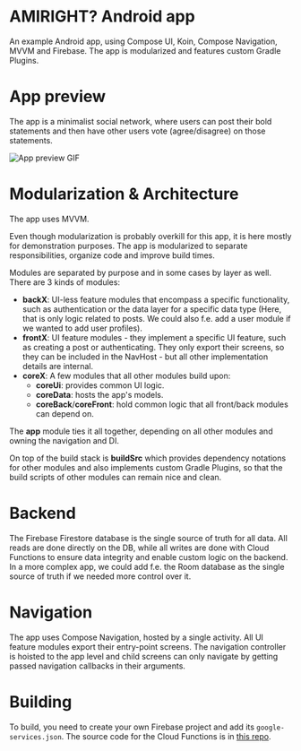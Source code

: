 # AMIRIGHT? Android app

An example Android app, using Compose UI, Koin, Compose Navigation, MVVM and Firebase. The app is modularized and features custom Gradle Plugins.

# App preview

The app is a minimalist social network, where users can post their bold statements and then have other users vote (agree/disagree) on those statements.

![App preview GIF](./screens/preview.gif?raw=true "App preview")

# Modularization & Architecture

The app uses MVVM.

Even though modularization is probably overkill for this app, it is here mostly for demonstration purposes.
The app is modularized to separate responsibilities, organize code and improve build times.

Modules are separated by purpose and in some cases by layer as well.
There are 3 kinds of modules:

- **backX**: UI-less feature modules that encompass a specific functionality, such as authentication or the data layer for a specific data type (Here, that is only logic related to posts. We could also f.e. add a user module if we wanted to add user profiles).
- **frontX**: UI feature modules - they implement a specific UI feature, such as creating a post or authenticating. They only export their screens, so they can be included in the NavHost - but all other implementation details are internal.
- **coreX**: A few modules that all other modules build upon:
  - **coreUi**: provides common UI logic.
  - **coreData**: hosts the app's models.
  - **coreBack**/**coreFront**: hold common logic that all front/back modules can depend on.

The **app** module ties it all together, depending on all other modules and owning the navigation and DI.

On top of the build stack is **buildSrc** which provides dependency notations for other modules and also implements custom Gradle Plugins, so that the build scripts of other modules can remain nice and clean.

# Backend

The Firebase Firestore database is the single source of truth for all data. All reads are done directly on the DB, while all writes are done with Cloud Functions to ensure data integrity and enable custom logic on the backend. 
In a more complex app, we could add f.e. the Room database as the single source of truth if we needed more control over it.

# Navigation

The app uses Compose Navigation, hosted by a single activity. All UI feature modules export their entry-point screens. The navigation controller is hoisted to the app level and child screens can only navigate by getting passed navigation callbacks in their arguments.

# Building

To build, you need to create your own Firebase project and add its `google-services.json`. The source code for the Cloud Functions is in [this repo](https://github.com/gohlinka2/amiright-firebase/).
